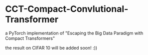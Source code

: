 # CCT-Compact-Convlutional-Transformer
a PyTorch implementation of "Escaping the Big Data Paradigm with Compact Transformers"

the result on CIFAR 10 will be added soon! :))
